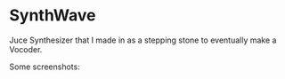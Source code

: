 # SynthWave
Juce Synthesizer that I made in as a stepping stone to eventually make a Vocoder.

Some screenshots:
